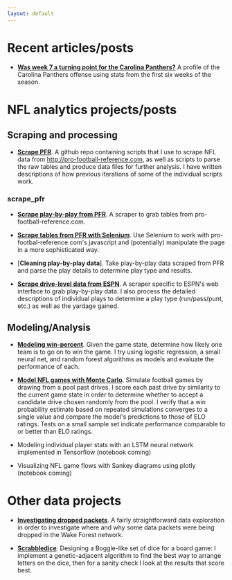 ```yaml
---
layout: default
---
```


# Recent articles/posts

* [**Was week 7 a turning point for the Carolina Panthers?**](https://www.catscratchreader.com/2018/10/31/18038790/was-week-7-a-turning-point-carolina-panthers-baltimore-ravens-nfc-south)
A profile of the Carolina Panthers offense using stats from the first six weeks of the season.

# NFL analytics projects/posts


## Scraping and processing

* [**Scrape PFR**](https://github.com/ewelchman/scrape_pfr).
A github repo containing scripts that I use to scrape NFL data from <http://pro-football-reference.com>, as well as scripts to parse the raw tables and produce data files for further analysis. 
I have written descriptions of how previous iterations of some of the individual scripts work.

### scrape_pfr

 * [**Scrape play-by-play from PFR**](https://nbviewer.jupyter.org/url/ewelchman.github.io/projects/pbp_data_acquisition.ipynb).
 A scraper to grab tables from pro-football-reference.com.

 * [**Scrape tables from PFR with Selenium**](https://nbviewer.jupyter.org/url/ewelchman.github.io/projects/pfr_scraper_selenium.ipynb).
 Use Selenium to work with pro-footbal-reference.com's javascript and (potentially) manipulate the page in a more sophisticated way.

 * [**Cleaning play-by-play data**].
 Take play-by-play data scraped from PFR and parse the play details to determine play type and results.

* [**Scrape drive-level data from ESPN**](https://nbviewer.jupyter.org/url/ewelchman.github.io/projects/espn_scraper.ipynb).
A scraper specific to ESPN's web interface to grab play-by-play data. I also process the detailed descriptions of individual plays to determine a play type (run/pass/punt, etc.) as well as the yardage gained.

## Modeling/Analysis

* [**Modeling win-percent**](https://nbviewer.jupyter.org/url/ewelchman.github.io/projects/modeling_winpct.ipynb).
Given the game state, determine how likely one team is to go on to win the game. I try using logistic regression, a small neural net, and random forest algorithms as models and evaluate the performance of each.

* [**Model NFL games with Monte Carlo**](https://nbviewer.jupyter.org/url/ewelchman.github.io/projects/montecarlo_games.ipynb).
Simulate football games by drawing from a pool past drives. I score each past drive by similarity to the current game state in order to determine whether to accept a candidate drive chosen randomly from the pool. I verify that a win probability estimate based on repeated simulations converges to a single value and compare the model's predictions to those of ELO ratings. Tests on a small sample set indicate performance comparable to or better than ELO ratings.

* Modeling individual player stats with an LSTM neural network implemented in Tensorflow (notebook coming)

* Visualizing NFL game flows with Sankey diagrams using plotly (notebook coming)

# Other data projects

* [**Investigating dropped packets**](https://nbviewer.jupyter.org/url/ewelchman.github.io/projects/dropped_packets.ipynb). 
A fairly straightforward data exploration in order to investigate where and why some data packets were being dropped in the Wake Forest network.

* [**Scrabbledice**](https://nbviewer.jupyter.org/url/ewelchman.github.io/projects/scrabbledice.ipynb).
Designing a Boggle-like set of dice for a board game: I implement a genetic-adjacent algorithm to find the best way to arrange letters on the dice, then for a sanity check I look at the results that score best.
